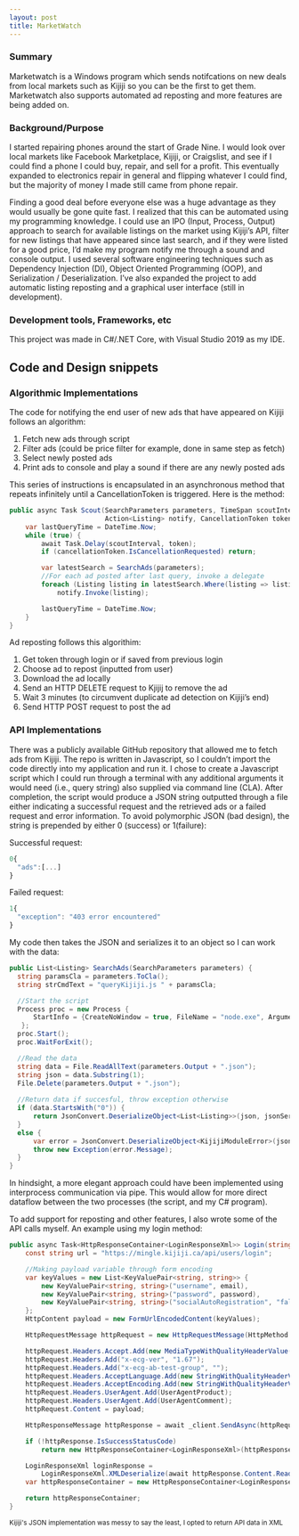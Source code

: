 ```yaml
---
layout: post
title: MarketWatch
---
```

### Summary
Marketwatch is a Windows program which sends notifcations on new deals from local markets such as Kijiji so you can be the first to get them. Marketwatch also supports automated ad reposting and more features are being added on.


### Background/Purpose

I started repairing phones around the start of Grade Nine. I would look over local markets like Facebook Marketplace, Kijiji, or Craigslist, and see if I could find a phone I could buy, repair, and sell for a profit. This eventually expanded to electronics repair in general and flipping whatever I could find, but the majority of money I made still came from phone repair.

Finding a good deal before everyone else was a huge advantage as they would usually be gone quite fast. I realized that this can be automated using my programming knowledge. I could use an IPO (Input, Process, Output) approach to search for available listings on the market using Kijiji’s API, filter for new listings that have appeared since last search, and if they were listed for a good price, I’d make my program notify me through a sound and console output. I used several software engineering techniques such as Dependency Injection (DI), Object Oriented Programming (OOP), and Serialization / Deserialization. I’ve also expanded the project to add automatic listing reposting and a graphical user interface (still in development).

### Development tools, Frameworks, etc
This project was made in C#/.NET Core, with Visual Studio 2019 as my IDE.

## Code and Design snippets

### Algorithmic Implementations

The code for notifying the end user of new ads that have appeared on Kijiji follows an algorithm:
1. Fetch new ads through script
2. Filter ads (could be price filter for example, done in same step as fetch)
3. Select newly posted ads
4. Print ads to console and play a sound if there are any newly posted ads

This series of instructions is encapsulated in an asynchronous method that repeats infinitely until a CancellationToken is triggered. Here is the method:
```cs
public async Task Scout(SearchParameters parameters, TimeSpan scoutInterval,
                        Action<Listing> notify, CancellationToken token) {
    var lastQueryTime = DateTime.Now;
    while (true) {
        await Task.Delay(scoutInterval, token);
        if (cancellationToken.IsCancellationRequested) return;

        var latestSearch = SearchAds(parameters);
        //For each ad posted after last query, invoke a delegate
        foreach (Listing listing in latestSearch.Where(listing => listing.Date > startedSearchingTime))
            notify.Invoke(listing);

        lastQueryTime = DateTime.Now;
    }
}
```

Ad reposting follows this algorithim:
1. Get token through login or if saved from previous login
2. Choose ad to repost (inputted from user)
3. Download the ad locally
4. Send an HTTP DELETE request to Kjijij to remove the ad
5. Wait 3 minutes (to circumvent duplicate ad detection on Kijiji’s end)
6. Send HTTP POST request to post the ad



### API Implementations
There was a publicly available GitHub repository that allowed me to fetch ads from Kijiji. The repo is written in Javascript, so I couldn’t import the code directly into my application and run it. I chose to create a Javascript script which I could run through a terminal with any additional arguments it would need (i.e., query string) also supplied via command line (CLA). After completion, the script would produce a JSON string outputted through a file either indicating a successful request and the retrieved ads or a failed request and error information. To avoid polymorphic JSON (bad design), the string is prepended by either 0 (success) or 1(failure):

Successful request:
```javascript
0{
  "ads":[...]
}
```

Failed request:
```javascript
1{
  "exception": "403 error encountered"
}
```

My code then takes the JSON and serializes it to an object so I can work with the data:
```cs
public List<Listing> SearchAds(SearchParameters parameters) {
  string paramsCla = parameters.ToCla();
  string strCmdText = "queryKijiji.js " + paramsCla;

  //Start the script
  Process proc = new Process {
      StartInfo = {CreateNoWindow = true, FileName = "node.exe", Arguments = strCmdText}
   };
  proc.Start();
  proc.WaitForExit();

  //Read the data
  string data = File.ReadAllText(parameters.Output + ".json");
  string json = data.Substring(1);
  File.Delete(parameters.Output + ".json");
  
  //Return data if succesful, throw exception otherwise
  if (data.StartsWith("0")) {
      return JsonConvert.DeserializeObject<List<Listing>>(json, jsonSerializerSettings);
  }
  else {
      var error = JsonConvert.DeserializeObject<KijijiModuleError>(json, jsonSerializerSettings);
      throw new Exception(error.Message);
  }
}
```      
In hindsight, a more elegant approach could have been implemented using interprocess communication via pipe. This would allow for more direct dataflow between the two processes (the script, and my C# program).  

To add support for reposting and other features, I also wrote some of the API calls myself. An example using my login method:
```cs
public async Task<HttpResponseContainer<LoginResponseXml>> Login(string email, string password) {
    const string url = "https://mingle.kijiji.ca/api/users/login";

    //Making payload variable through form encoding
    var keyValues = new List<KeyValuePair<string, string>> {
        new KeyValuePair<string, string>("username", email),
        new KeyValuePair<string, string>("password", password),
        new KeyValuePair<string, string>("socialAutoRegistration", "false")
    };
    HttpContent payload = new FormUrlEncodedContent(keyValues);

    HttpRequestMessage httpRequest = new HttpRequestMessage(HttpMethod.Post, url);

    httpRequest.Headers.Accept.Add(new MediaTypeWithQualityHeaderValue("application/xml"));
    httpRequest.Headers.Add("x-ecg-ver", "1.67");
    httpRequest.Headers.Add("x-ecg-ab-test-group", "");
    httpRequest.Headers.AcceptLanguage.Add(new StringWithQualityHeaderValue("en-CA"));
    httpRequest.Headers.AcceptEncoding.Add(new StringWithQualityHeaderValue("utf-8"));
    httpRequest.Headers.UserAgent.Add(UserAgentProduct);
    httpRequest.Headers.UserAgent.Add(UserAgentComment);
    httpRequest.Content = payload;

    HttpResponseMessage httpResponse = await _client.SendAsync(httpRequest);

    if (!httpResponse.IsSuccessStatusCode)
        return new HttpResponseContainer<LoginResponseXml>(httpResponse, null);

    LoginResponseXml loginResponse = 
        LoginResponseXml.XMLDeserialize(await httpResponse.Content.ReadAsStringAsync());
    var httpResponseContainer = new HttpResponseContainer<LoginResponseXml>(httpResponse, loginResponse);

    return httpResponseContainer;
}
```
<sub> Kijiji's JSON implementation was messy to say the least, I opted to return API data in XML </sub>

